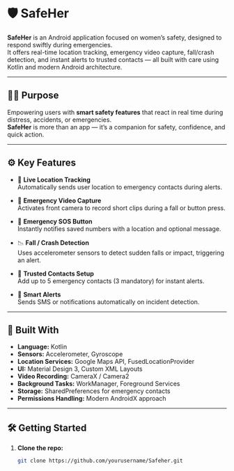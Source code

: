 # 🛡️ SafeHer

**SafeHer** is an Android application focused on women’s safety, designed to respond swiftly during emergencies.  
It offers real-time location tracking, emergency video capture, fall/crash detection, and instant alerts to trusted contacts — all built with care using Kotlin and modern Android architecture.

---

## 👩‍💻 Purpose

Empowering users with **smart safety features** that react in real time during distress, accidents, or emergencies.  
**SafeHer** is more than an app — it’s a companion for safety, confidence, and quick action.

---

## ⚙️ Key Features

- 📍 **Live Location Tracking**  
  Automatically sends user location to emergency contacts during alerts.

- 🎥 **Emergency Video Capture**  
  Activates front camera to record short clips during a fall or button press.

- 🛑 **Emergency SOS Button**  
  Instantly notifies saved numbers with a location and optional message.

- 📉 **Fall / Crash Detection**  
  Uses accelerometer sensors to detect sudden falls or impact, triggering an alert.

- 📱 **Trusted Contacts Setup**  
  Add up to 5 emergency contacts (3 mandatory) for instant alerts.

- 🔔 **Smart Alerts**  
  Sends SMS or notifications automatically on incident detection.

---

## 🧪 Built With

- **Language:** Kotlin  
- **Sensors:** Accelerometer, Gyroscope  
- **Location Services:** Google Maps API, FusedLocationProvider  
- **UI:** Material Design 3, Custom XML Layouts  
- **Video Recording:** CameraX / Camera2  
- **Background Tasks:** WorkManager, Foreground Services  
- **Storage:** SharedPreferences for emergency contacts  
- **Permissions Handling:** Modern AndroidX approach

---

## 🛠️ Getting Started

1. **Clone the repo:**
   ```bash
   git clone https://github.com/yourusername/Safeher.git
